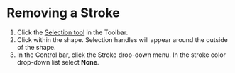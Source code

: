 # Removing a Stroke

1. Click the [Selection tool](/selection-tools.md) in the Toolbar.
2. Click within the shape. Selection handles will appear around the outside of the shape.
3. In the Control bar, click the Stroke drop-down menu. In the stroke color drop-down list select **None**.



